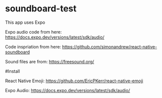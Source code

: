 # soundboard-test
This app uses Expo

Expo audio code from here: https://docs.expo.dev/versions/latest/sdk/audio/

Code inspriation from here: https://github.com/simonandrew/react-native-soundboard

Sound files are from: https://freesound.org/

#Install

React Native Emoji: https://github.com/EricPKerr/react-native-emoji

Expo Audio: https://docs.expo.dev/versions/latest/sdk/audio/